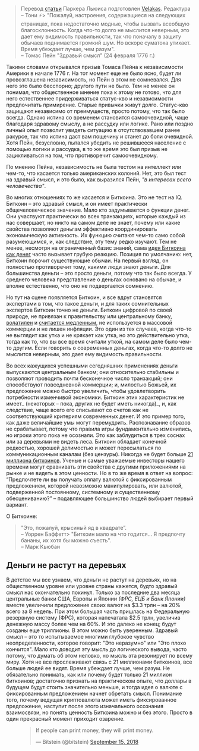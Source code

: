  >  Перевод [статьи](https://unchained.com/blog/bitcoin-is-common-sense/) Паркера Льюиса подготовлен [Velakas](https://bitnovosti.com/author/valekas/). Редактура – Тони ⚡️>  "Пожалуй, настроения, содержащиеся на следующих страницах, пока недостаточно модные, чтобы вызвать всеобщую благосклонность. Когда что-то долго не мыслится неверным, это дает ему видимость правильности, так что поначалу в защиту обычаев поднимается громкий шум. Но вскоре суматоха утихает. Время убеждает лучше, чем разум".  
> – Томас Пейн "Здравый смысл" (24 февраля 1776 г.)

Такими словами открывался призыв Томаса Пейна к независимости Америки в начале 1776 г. На тот момент еще не было ясно, будет ли провозглашена независимость, но Пейн в этом не сомневался. Для него это было бесспорно; другого пути не было. Тем не менее он понимал, что общественное мнение пока к этому не готово, что для него естественнее придерживаться статус-кво и независимости предпочитать примирение. Старые привычки живут долго. Статус-кво защищают независимо от преимуществ, просто потому, что так было всегда. Однако истина со временем становится самоочевидной, чаще благодаря здравому смыслу, а не рассудку или логике. Рано или поздно личный опыт позволит увидеть ситуацию в отсутствовавшем ранее ракурсе, так что истина даст вам пощечину и станет до боли очевидной. Хотя Пейн, безусловно, пытался убедить не решившееся население с помощью логики и рассудка, в то же время это был призыв не зацикливаться на том, что противоречит самоочевидному.

По мнению Пейна, независимость не была тестом на интеллект или чем-то, что касается только американских колоний. Нет, это был тест на здравый смысл, и это было, как выразился Пейн, _"в интересах всего человечества"_.

Во многих отношениях то же касается и Биткоина. Это не тест на IQ. Биткоин – это здравый смысл, и он имеет практически общечеловеческое значение. Мало кто задумывается о функции денег. Они участвуют практически во всех транзакциях, которые каждый из нас совершает, но никто на самом деле не знает, почему или какие свойства позволяют деньгам эффективно координировать экономическую активность. Их функцию считают чем-то само собой разумеющимся, и, как следствие, эту тему редко изучают. Тем не менее, несмотря на ограниченный базис знаний, сама [идея Биткоина как денег](https://www.21ideas.org/theory-economics-bitcoin-obsoletes-all-other-money/) часто вызывает грубую реакцию. Позиция по умолчанию: нет, Биткоин порочит существующие обычаи. На первый взгляд, он полностью противоречит тому, какими люди знают деньги. Для большинства деньги – это просто деньги, потому что так было всегда. У среднего человека представление о деньгах основано на обычае, и вполне естественно, что оно не подвергается сомнению.

Но тут на сцене появляется Биткоин, и все вдруг становятся экспертами в том, что такое деньги, и для таких сомнительных экспертов Биткоин точно не деньги. Биткоин цифровой по своей природе, не привязан к правительству или центральному банку, [волатилен](https://www.21ideas.org/theory-economics-bitcoin-is-not-too-volatile/) и [считается медленным](https://www.21ideas.org/theory-economics-bitcoin-is-not-too-slow/), не используется в массовой коммерции и не лишен инфляции. Это один из тех случаев, когда что-то не выглядит как утка и не крякает как утка, но это действительно утка, тогда как то, что вы все время считали уткой, на самом деле было чем-то другим. Если говорить о современных деньгах, когда что-то долго не мыслится неверным, это дает ему видимость правильности.

Во всех кажущихся успешными сегодняшних применениях деньги выпускаются центральным банком; они относительно стабильны и позволяют проводить почти бесконечное число транзакций; они способствуют повседневной коммерции; и, милостью Божьей, их предложение можно быстро увеличить, чтобы удовлетворить потребности изменчивой экономики. Биткоин этих характеристик не имеет_ (некоторых – пока, других не будет иметь никогда)_, и, как следствие, чаще всего его списывают со счетов как не соответствующий критериям современных денег. И это пример того, как даже величайшие умы могут перемудрить. Распознавание образов не срабатывает, потому что правила игры фундаментально изменились, но игроки этого пока не осознали. Это как заблудиться в трех соснах или за деревьями не видеть леса. Биткоин обладает конечной редкостью, хорошей делимостью и может пересылаться по коммуникационным каналам (без цензуры). Никогда не будет больше [21 миллиона биткоинов](https://www.21ideas.org/theory-protocol-21-million/). Ученые и самые уважаемые инвесторы нашего времени могут сравнивать эти свойства с другими приложениями на рынке и не видеть в этом ценности. Но в то же время в ответ на вопрос: “Предпочтете ли вы получать оплату валютой с фиксированным предложением, которой невозможно манипулировать, или валютой, подверженной постоянному, системному и существенному обесцениванию?” – подавляющее большинство людей выбирает первый вариант.

О Биткоине:

>  "Это, пожалуй, крысиный яд в квадрате”.  
> – Уоррен Баффетт>  "Биткоин мало на что годится… Я предпочту бананы, их хотя бы можно съесть".  
> – Марк Кьюбан

<h2 id="%D0%B4%D0%B5%D0%BD%D1%8C%D0%B3%D0%B8-%D0%BD%D0%B5-%D1%80%D0%B0%D1%81%D1%82%D1%83%D1%82-%D0%BD%D0%B0-%D0%B4%D0%B5%D1%80%D0%B5%D0%B2%D1%8C%D1%8F%D1%85">Деньги не растут на деревьях</h2>

В детстве мы все узнаем, что деньги не растут на деревьях, но на общественном уровне или уровне страны кажется, будто здравый смысл нас окончательно покинул. Только за последние два месяца центральные банки США, Европы и Японии _(ФРС, ЕЦБ и Банк Японии)_ вместе увеличили предложение своих валют на $3.3 трлн – на 20% всего за 8 недель. При этом большая часть пришлась на Федеральную резервную систему (ФРС), которая напечатала $2.5 трлн, увеличив денежную массу более чем на 60%. И это далеко не конец; будут созданы еще триллионы. В этом можно быть уверенным. Здравый смысл – это то испытываемое многими глубокое чувство неопределенности, которое говорит: "Это неразумно" или "Это плохо кончится". Мало кто доводит эту мысль до логического вывода, часто потому, что думать об этом неловко, но мысль эта резонирует по всему миру. Хотя не все прослеживают связь с 21 миллионами биткоинов, все больше людей ее видят. Время убеждает лучше, чем разум. Не обязательно понимать, как или почему будет только 21 миллион биткоинов; достаточно признать на практическом опыте, что доллары в будущем будут стоить значительно меньше, и тогда идея о валюте с фиксированным предложением начнет обретать смысл. Понимание того, почему ведущая криптовалюта может иметь фиксированное предложение, наступит после этого изначального осознания взаимосвязи, но понять ценность Биткоина можно и без этого. Просто в один прекрасный момент приходит озарение.

<figure class="kg-card kg-embed-card"><blockquote class="twitter-tweet"><p dir="ltr" lang="en">If people can print money, they will print money.</p>— Bitstein (@bitstein) <a href="https://twitter.com/bitstein/status/1040953543463772161?ref_src=twsrc%5Etfw">September 15, 2018</a></blockquote>
</figure>
